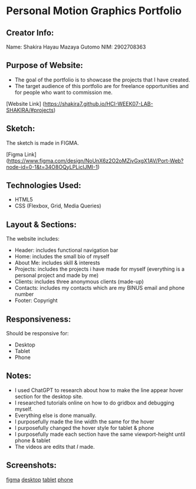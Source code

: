 # Personal Motion Graphics Portfolio
## Creator Info:
Name: Shakira Hayau Mazaya Gutomo
NIM: 2902708363

## Purpose of Website: 
- The goal of the portfolio is to showcase the projects that I have created. 
- The target audience of this portfolio are for freelance  opportunities and for people who want to commission me. 

[Website Link] (https://shakira7.github.io/HCI-WEEK07-LAB-SHAKIRA/#projects)

## Sketch:
The sketch is made in FIGMA. 

[Figma Link] (https://www.figma.com/design/NoUnX6z2O2oMZjvGxgX1AV/Port-Web?node-id=0-1&t=34O8OQyLPLicIJMI-1)

## Technologies Used: 
- HTML5
- CSS (Flexbox, Grid, Media Queries)

## Layout & Sections:
The website includes: 
- Header: includes functional navigation bar
- Home: includes the small bio of myself
- About Me: includes skill & interests
- Projects: includes the projects i have made for myself (everything is a personal project and made by me)
- Clients: includes three anonymous clients (made-up)
- Contacts: includes my contacts which are my BINUS email and phone number
- Footer: Copyright

## Responsiveness:
Should be responsive for:
- Desktop
- Tablet
- Phone

## Notes:
- I used ChatGPT to research about how to make the line appear hover section for the desktop site.
- I researched tutorials online on how to do gridbox and debugging myself. 
- Everything else is done manually. 
- I purposefully made the line width the same for the hover
- I purposefully changed the hover style for tablet & phone
- I purposefully made each section have the same viewport-height until phone & tablet
- The videos are edits that *I* made. 

## Screenshots: 
[figma](IMG/figma-layout.png)
[desktop](IMG/desktop-layout.png)
[tablet](IMG/tablet-layout.png)
[phone](IMG/phone-layout.jpg)




